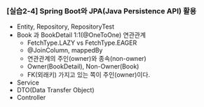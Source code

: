 ### [실습2-4] Spring Boot와 JPA(Java Persistence API) 활용
* Entity, Repository, RepositoryTest
* Book 과 BookDetail 1:1(@OneToOne) 연관관계
  * FetchType.LAZY vs FetchType.EAGER
  * @JoinColumn, mappedBy
  * 연관관계의 주인(owner)와 종속(non-owner)
  * Owner(BookDetail), Non-Owner(Book)
  * FK(외래키) 가지고 있는 쪽이 주인(owner)이다.
* Service
* DTO(Data Transfer Object)
* Controller
